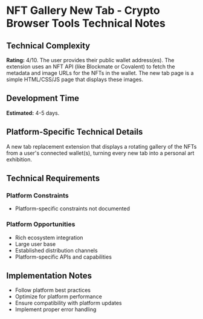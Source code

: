 # NFT Gallery New Tab - Crypto Browser Tools Technical Notes

## Technical Complexity
**Rating:** 4/10. The user provides their public wallet address(es). The extension uses an NFT API (like Blockmate or Covalent) to fetch the metadata and image URLs for the NFTs in the wallet. The new tab page is a simple HTML/CSS/JS page that displays these images.

## Development Time
**Estimated:** 4-5 days.

## Platform-Specific Technical Details
A new tab replacement extension that displays a rotating gallery of the NFTs from a user's connected wallet(s), turning every new tab into a personal art exhibition.

## Technical Requirements

### Platform Constraints
- Platform-specific constraints not documented

### Platform Opportunities
- Rich ecosystem integration
- Large user base
- Established distribution channels
- Platform-specific APIs and capabilities

## Implementation Notes
- Follow platform best practices
- Optimize for platform performance
- Ensure compatibility with platform updates
- Implement proper error handling
